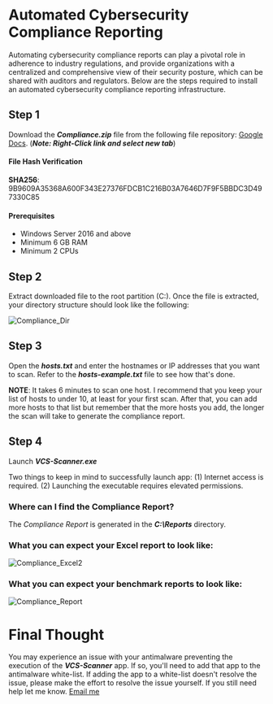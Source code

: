 # Automated Cybersecurity Compliance Reporting
Automating cybersecurity compliance reports can play a pivotal role in adherence to industry regulations, and provide organizations with a centralized and comprehensive view of their security posture, which can be shared with auditors and regulators.  Below are the steps required to install an automated cybersecurity compliance reporting infrastructure.

## Step 1
Download the **_Compliance.zip_** file from the following file repository: [Google Docs](https://drive.google.com/file/d/18m5NfWfAevqH8KBHJ431g1FQcjCXVCQA/view). (**_Note: Right-Click link and select new tab_**)
#### File Hash Verification
**SHA256**: 9B9609A35368A600F343E27376FDCB1C216B03A7646D7F9F5BBDC3D497330C85 
#### Prerequisites
+ Windows Server 2016 and above
+ Minimum 6 GB RAM
+ Minimum 2 CPUs

## Step 2
Extract downloaded file to the root partition (C:).  Once the file is extracted, your directory structure should look like the following:

![Compliance_Dir](https://github.com/peterrod54/Compliance/assets/57069647/1124a204-0884-408b-9b24-0f740e957ccc)

## Step 3
Open the **_hosts.txt_** and enter the hostnames or IP addresses that you want to scan. Refer to the **_hosts_-_example.txt_** file to see how that's done.

**NOTE**: It takes 6 minutes to scan one host.  I recommend that you keep your list of hosts to under 10, at least for your first scan.  After that, you can add more hosts to that list but remember that the more hosts you add, the longer the scan will take to generate the compliance report.

## Step 4
Launch **_VCS-Scanner.exe_** 

Two things to keep in mind to successfully launch app:
(1) Internet access is required.
(2) Launching the executable requires elevated permissions.

### Where can I find the Compliance Report?
The _Compliance Report_ is generated in the **_C:\Reports_** directory.

### What you can expect your Excel report to look like:
![Compliance_Excel2](https://github.com/peterrod54/Compliance/assets/57069647/ff60449b-1d94-4f09-9740-22f7b7fc913f)




### What you can expect your benchmark reports to look like:
![Compliance_Report](https://github.com/peterrod54/Compliance/assets/57069647/7175933b-f1c1-4b68-b8eb-3745043b0055)



# Final Thought
You may experience an issue with your antimalware preventing the execution of the _**VCS-Scanner**_ app. If so, you'll need to add that app to the antimalware white-list. If adding the app to a white-list doesn't resolve the issue, please make the effort to resolve the issue yourself.  If you still need help let me know. [Email me](mailto:peter@variacom.com)
